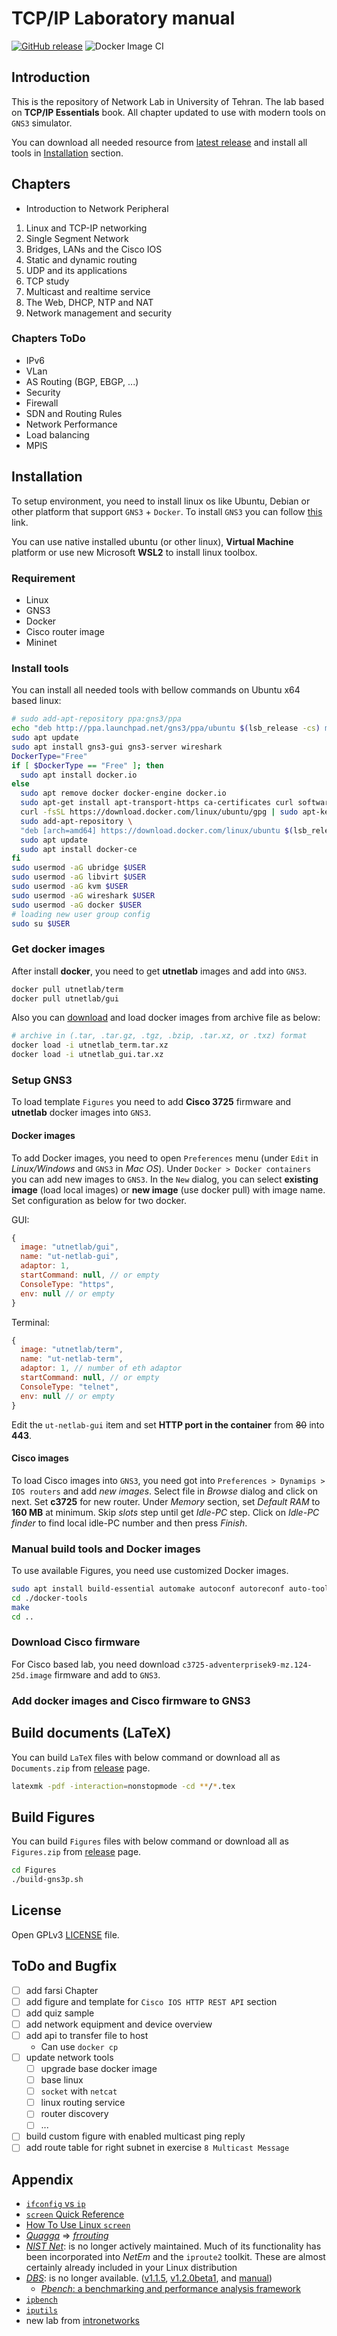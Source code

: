 # TCP/IP Laboratory manual

[![GitHub release](https://img.shields.io/github/release/UT-Network-Lab/TCP-IP-Laboratory.svg?style=flat-square)](https://github.com/UT-Network-Lab/TCP-IP-Laboratory/releases/latest)
![Docker Image CI](https://github.com/UT-Network-Lab/TCP-IP-Laboratory/workflows/Docker%20Image%20CI/badge.svg)

## Introduction

This is the repository of Network Lab in University of Tehran. The lab based on **TCP/IP Essentials** book. All chapter updated to use with modern tools on `GNS3` simulator.

You can download all needed resource from [latest release](https://github.com/UT-Network-Lab/TCP-IP-Laboratory/releases/latest) and install all tools in [Installation](#Installation) section.

## Chapters

* Introduction to Network Peripheral

1. Linux and TCP-IP networking
2. Single Segment Network
3. Bridges, LANs and the Cisco IOS
4. Static and dynamic routing
5. UDP and its applications
6. TCP study
7. Multicast and realtime service
8. The Web, DHCP, NTP and NAT
9. Network management and security

### Chapters ToDo

* IPv6
* VLan
* AS Routing (BGP, EBGP, ...)
* Security
* Firewall
* SDN and Routing Rules
* Network Performance
* Load balancing
* MPlS

## Installation

To setup environment, you need to install linux os like Ubuntu, Debian or other platform that support `GNS3` + `Docker`. To install `GNS3` you can follow [this](https://docs.gns3.com/1QXVIihk7dsOL7Xr7Bmz4zRzTsJ02wklfImGuHwTlaA4/index.html) link.

You can use native installed ubuntu (or other linux), **Virtual Machine** platform or use new Microsoft **WSL2** to install linux toolbox.

### Requirement

* Linux
* GNS3
* Docker
* Cisco router image
* Mininet

### Install tools

You can install all needed tools with bellow commands on Ubuntu x64 based linux:

```bash
# sudo add-apt-repository ppa:gns3/ppa
echo "deb http://ppa.launchpad.net/gns3/ppa/ubuntu $(lsb_release -cs) main" | sudo tee /etc/apt/sources.list.d/gns3-ubuntu.list
sudo apt update
sudo apt install gns3-gui gns3-server wireshark
DockerType="Free"
if [ $DockerType == "Free" ]; then
  sudo apt install docker.io
else
  sudo apt remove docker docker-engine docker.io
  sudo apt-get install apt-transport-https ca-certificates curl software-properties-common
  curl -fsSL https://download.docker.com/linux/ubuntu/gpg | sudo apt-key add -
  sudo add-apt-repository \
  "deb [arch=amd64] https://download.docker.com/linux/ubuntu $(lsb_release -cs) stable"
  sudo apt update
  sudo apt install docker-ce
fi
sudo usermod -aG ubridge $USER
sudo usermod -aG libvirt $USER
sudo usermod -aG kvm $USER
sudo usermod -aG wireshark $USER
sudo usermod -aG docker $USER
# loading new user group config
sudo su $USER
```

### Get docker images

After install **docker**, you need to get **utnetlab** images and add into `GNS3`.

```bash
docker pull utnetlab/term
docker pull utnetlab/gui
```

Also you can [download](https://github.com/UT-Network-Lab/TCP-IP-Laboratory/releases/latest) and load docker images from archive file as below:

```bash
# archive in (.tar, .tar.gz, .tgz, .bzip, .tar.xz, or .txz) format
docker load -i utnetlab_term.tar.xz
docker load -i utnetlab_gui.tar.xz
```

### Setup GNS3

To load template `Figures` you need to add **Cisco 3725** firmware and **utnetlab** docker images into `GNS3`.

#### Docker images

To add Docker images, you need to open `Preferences` menu (under `Edit` in *Linux/Windows* and `GNS3` in *Mac OS*). Under `Docker > Docker containers` you can add new images to `GNS3`. In the `New` dialog, you can select **existing image** (load local images) or **new image** (use docker pull) with image name. Set configuration as below for two docker.

GUI:

```js
{
  image: "utnetlab/gui",
  name: "ut-netlab-gui",
  adaptor: 1,
  startCommand: null, // or empty
  ConsoleType: "https",
  env: null // or empty
}
```

Terminal:

```js
{
  image: "utnetlab/term",
  name: "ut-netlab-term",
  adaptor: 1, // number of eth adaptor
  startCommand: null, // or empty
  ConsoleType: "telnet",
  env: null // or empty
}
```

Edit the `ut-netlab-gui` item and set **HTTP port in the container** from ~~80~~ into **443**.

#### Cisco images

To load Cisco images into `GNS3`, you need got into `Preferences > Dynamips > IOS routers` and add *new images*. Select file in *Browse* dialog and click on next. Set **c3725** for new router. Under *Memory* section, set *Default RAM* to **160 MB** at minimum. Skip *slots* step until get *Idle-PC* step. Click on *Idle-PC finder* to find local idle-PC number and then press *Finish*.

### Manual build tools and Docker images

To use available Figures, you need use customized Docker images.

```bash
sudo apt install build-essential automake autoconf autoreconf auto-tools bin-utils
cd ./docker-tools
make
cd ..
```

### Download Cisco firmware

For Cisco based lab, you need download `c3725-adventerprisek9-mz.124-25d.image` firmware and add to `GNS3`.

### Add docker images and Cisco firmware to GNS3

## Build documents (LaTeX)

You can build `LaTeX` files with below command or download all as `Documents.zip` from [release](https://github.com/UT-Network-Lab/TCP-IP-Laboratory/releases/latest) page.

```bash
latexmk -pdf -interaction=nonstopmode -cd **/*.tex
```

## Build Figures

You can build `Figures` files with below command or download all as `Figures.zip` from [release](https://github.com/UT-Network-Lab/TCP-IP-Laboratory/releases/latest) page.

```bash
cd Figures
./build-gns3p.sh
```

## License

Open GPLv3 [LICENSE](LICENSE) file.

## ToDo and Bugfix

* [ ] add farsi Chapter
* [ ] add figure and template for `Cisco IOS HTTP REST API` section
* [ ] add quiz sample
* [ ] add network equipment and device overview
* [ ] add api to transfer file to host
  * Can use `docker cp`
* [ ] update network tools
  * [ ] upgrade base docker image
  * [ ] base linux
  * [ ] `socket` with `netcat`
  * [ ] linux routing service
  * [ ] router discovery
  * [ ] ...
* [ ] build custom figure with enabled multicast ping reply
* [ ] add route table for right subnet in exercise `8 Multicast Message`

## Appendix

* [`ifconfig` vs `ip`](https://p5r.uk/blog/2010/ifconfig-ip-comparison.html)
* [`screen` Quick Reference](http://aperiodic.net/screen/quick_reference)
* [How To Use Linux `screen`](https://linuxize.com/post/how-to-use-linux-screen/)
* [_Quagga_](http://download.savannah.gnu.org/releases/quagga/) => [_frrouting_](https://frrouting.org/)
* [_NIST Net_](https://www-x.antd.nist.gov/nistnet/): is no longer actively maintained. Much of its functionality has been incorporated into _NetEm_ and the `iproute2` toolkit. These are almost certainly already included in your Linux distribution
* [_DBS_](http://ns1.ai3.net/products/dbs): is no longer available. ([v1.1.5](http://www.kusa.ac.jp/~yukio-m/dbs/software1.1.5/dbs-1.1.5.tar.gz), [v1.2.0beta1](http://www.kusa.ac.jp/~yukio-m/dbs/software1.2.0beta1/dbs-1.2.0beta1.tar.gz), and [manual](http://www.kusa.ac.jp/~yukio-m/dbs/dbs_man.html))
  * [_Pbench_: a benchmarking and performance analysis framework](https://distributed-system-analysis.github.io/pbench/)
* [`ipbench`](http://ipbench.sourceforge.net)
* [`iputils`](https://github.com/iputils/iputils)
* new lab from [intronetworks](http://intronetworks.cs.luc.edu/)
